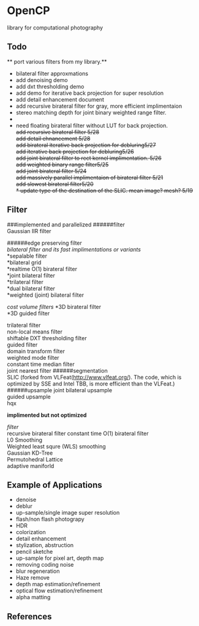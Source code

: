 OpenCP
======
library for computational photography

Todo
----
** port various filters from my library.**  
* bilateral filter approxmations   
* add denoising demo  
* add dxt thresholding demo  
* add demo for iterative back projection for super resolution  
* add detail enhancement document
* add recursive birateral filter for gray, more efficient implimentaion  
* stereo matching depth for joint binary weighted range filter.    
* 
* need floating birateral filter without LUT for back projection.  
~~add recursive birateral filter 5/28~~  
~~add detail ehnancement 5/28~~  
~~add birateral iterative back projection for debluring5/27~~  
~~add iterative back projection for debluring5/26~~  
~~add joint birateral filter to rect kernel implimentation. 5/26~~    
~~add weighted binary range filter5/25~~    
~~add joint birateral filter 5/24~~    
~~add massively parallel implimentaion of birateral filter 5/21~~    
~~add slowest birateral filter5/20~~  
~~* update type of the destination of the SLIC. mean image? mesh? 5/19~~


Filter
------
###implemented and parallelized
######filter   
  Gaussian IIR filter  

######edge preserving filter  
  *bilateral filter and its fast implimentations or variants*  
      *sepalable filter  
      *bilateral grid  
      *realtime O(1) birateral filter  
      *joint bilateral filter  
      *trilateral filter  
      *dual bilateral filter  
      *weighted (joint) bilateral filter  
    
  *cost volume filters*
   *3D birateral filter  
   *3D guided filter    
  
  trilateral filter  
  non-local means filter  
  shiftable DXT thresholding filter  
  guided filter  
  domain transform filter  
  weighted mode filter  
  constant time median filter  
  joint nearest filter
######segmentation  
  SLIC  (forked from VLFeat(http://www.vlfeat.org/). The code, which is optimized by SSE and Intel TBB, is more efficient than the VLFeat.)
######upsample
  joint bilateral upsample  
  guided upsample  
  hqx  
  
**implimented but not optimized**  

*filter*  
  recursive birateral filter
  constant time O(1) birateral filter  
  L0 Smoothing  
  Weighted least squre (WLS) smoothing  
  Gaussian KD-Tree  
  Permutohedral Lattice  
  adaptive maniforld    

**Example of Applications**
-----------
  + denoise   
  + deblur  
  + up-sample/single image super resolution  
  + flash/non flash photograpy  
  + HDR  
  + colorization  
  + detail enhancement  
  + stylization, abstruction  
  + pencil sketche  
  + up-sample for pixel art, depth map  
  + removing coding noise  
  + blur regeneration  
  + Haze remove  
  + depth map estimation/refinement  
  + optical flow estimation/refinement      
  + alpha matting  

References
----------

